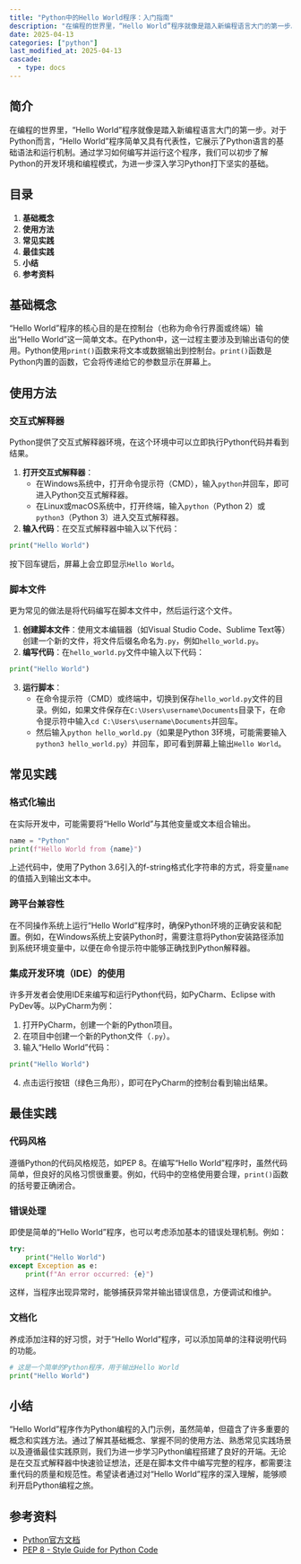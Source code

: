 ```yaml
---
title: "Python中的Hello World程序：入门指南"
description: "在编程的世界里，“Hello World”程序就像是踏入新编程语言大门的第一步。对于Python而言，“Hello World”程序简单又具有代表性，它展示了Python语言的基础语法和运行机制。通过学习如何编写并运行这个程序，我们可以初步了解Python的开发环境和编程模式，为进一步深入学习Python打下坚实的基础。"
date: 2025-04-13
categories: ["python"]
last_modified_at: 2025-04-13
cascade:
  - type: docs
---
```



## 简介
在编程的世界里，“Hello World”程序就像是踏入新编程语言大门的第一步。对于Python而言，“Hello World”程序简单又具有代表性，它展示了Python语言的基础语法和运行机制。通过学习如何编写并运行这个程序，我们可以初步了解Python的开发环境和编程模式，为进一步深入学习Python打下坚实的基础。

<!-- more -->
## 目录
1. **基础概念**
2. **使用方法**
3. **常见实践**
4. **最佳实践**
5. **小结**
6. **参考资料**

## 基础概念
“Hello World”程序的核心目的是在控制台（也称为命令行界面或终端）输出“Hello World”这一简单文本。在Python中，这一过程主要涉及到输出语句的使用。Python使用`print()`函数来将文本或数据输出到控制台。`print()`函数是Python内置的函数，它会将传递给它的参数显示在屏幕上。

## 使用方法
### 交互式解释器
Python提供了交互式解释器环境，在这个环境中可以立即执行Python代码并看到结果。
1. **打开交互式解释器**：
    - 在Windows系统中，打开命令提示符（CMD），输入`python`并回车，即可进入Python交互式解释器。
    - 在Linux或macOS系统中，打开终端，输入`python`（Python 2）或`python3`（Python 3）进入交互式解释器。
2. **输入代码**：在交互式解释器中输入以下代码：
```python
print("Hello World")
```
按下回车键后，屏幕上会立即显示`Hello World`。

### 脚本文件
更为常见的做法是将代码编写在脚本文件中，然后运行这个文件。
1. **创建脚本文件**：使用文本编辑器（如Visual Studio Code、Sublime Text等）创建一个新的文件，将文件后缀名命名为`.py`，例如`hello_world.py`。
2. **编写代码**：在`hello_world.py`文件中输入以下代码：
```python
print("Hello World")
```
3. **运行脚本**：
    - 在命令提示符（CMD）或终端中，切换到保存`hello_world.py`文件的目录。例如，如果文件保存在`C:\Users\username\Documents`目录下，在命令提示符中输入`cd C:\Users\username\Documents`并回车。
    - 然后输入`python hello_world.py`（如果是Python 3环境，可能需要输入`python3 hello_world.py`）并回车，即可看到屏幕上输出`Hello World`。

## 常见实践
### 格式化输出
在实际开发中，可能需要将“Hello World”与其他变量或文本组合输出。
```python
name = "Python"
print(f"Hello World from {name}")
```
上述代码中，使用了Python 3.6引入的f-string格式化字符串的方式，将变量`name`的值插入到输出文本中。

### 跨平台兼容性
在不同操作系统上运行“Hello World”程序时，确保Python环境的正确安装和配置。例如，在Windows系统上安装Python时，需要注意将Python安装路径添加到系统环境变量中，以便在命令提示符中能够正确找到Python解释器。

### 集成开发环境（IDE）的使用
许多开发者会使用IDE来编写和运行Python代码，如PyCharm、Eclipse with PyDev等。以PyCharm为例：
1. 打开PyCharm，创建一个新的Python项目。
2. 在项目中创建一个新的Python文件（`.py`）。
3. 输入“Hello World”代码：
```python
print("Hello World")
```
4. 点击运行按钮（绿色三角形），即可在PyCharm的控制台看到输出结果。

## 最佳实践
### 代码风格
遵循Python的代码风格规范，如PEP 8。在编写“Hello World”程序时，虽然代码简单，但良好的风格习惯很重要。例如，代码中的空格使用要合理，`print()`函数的括号要正确闭合。

### 错误处理
即使是简单的“Hello World”程序，也可以考虑添加基本的错误处理机制。例如：
```python
try:
    print("Hello World")
except Exception as e:
    print(f"An error occurred: {e}")
```
这样，当程序出现异常时，能够捕获异常并输出错误信息，方便调试和维护。

### 文档化
养成添加注释的好习惯，对于“Hello World”程序，可以添加简单的注释说明代码的功能。
```python
# 这是一个简单的Python程序，用于输出Hello World
print("Hello World")
```

## 小结
“Hello World”程序作为Python编程的入门示例，虽然简单，但蕴含了许多重要的概念和实践方法。通过了解其基础概念、掌握不同的使用方法、熟悉常见实践场景以及遵循最佳实践原则，我们为进一步学习Python编程搭建了良好的开端。无论是在交互式解释器中快速验证想法，还是在脚本文件中编写完整的程序，都需要注重代码的质量和规范性。希望读者通过对“Hello World”程序的深入理解，能够顺利开启Python编程之旅。

## 参考资料
- [Python官方文档](https://docs.python.org/)
- [PEP 8 - Style Guide for Python Code](https://www.python.org/dev/peps/pep-0008/)